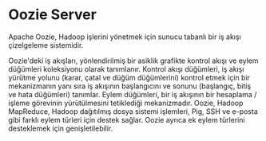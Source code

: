 # Oozie Server
Apache Oozie, Hadoop işlerini yönetmek için sunucu tabanlı bir iş akışı çizelgeleme sistemidir.

Oozie'deki iş akışları, yönlendirilmiş bir asiklik grafikte kontrol akışı ve eylem düğümleri koleksiyonu olarak tanımlanır. Kontrol akışı düğümleri, iş akışı yürütme yolunu (karar, çatal ve düğüm düğümlerini) kontrol etmek için bir mekanizmanın yanı sıra iş akışının başlangıcını ve sonunu (başlangıç, bitiş ve hata düğümleri) tanımlar. Eylem düğümleri, bir iş akışının bir hesaplama / işleme görevinin yürütülmesini tetiklediği mekanizmadır. Oozie, Hadoop MapReduce, Hadoop dağıtılmış dosya sistemi işlemleri, Pig, SSH ve e-posta gibi farklı eylem türleri için destek sağlar. Oozie ayrıca ek eylem türlerini desteklemek için genişletilebilir.
